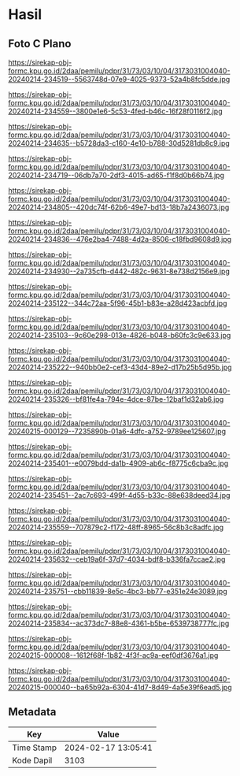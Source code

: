 # Hasil

## Foto C Plano

https://sirekap-obj-formc.kpu.go.id/2daa/pemilu/pdpr/31/73/03/10/04/3173031004040-20240214-234519--5563748d-07e9-4025-9373-52a4b8fc5dde.jpg

https://sirekap-obj-formc.kpu.go.id/2daa/pemilu/pdpr/31/73/03/10/04/3173031004040-20240214-234559--3800e1e6-5c53-4fed-b46c-16f28f0116f2.jpg

https://sirekap-obj-formc.kpu.go.id/2daa/pemilu/pdpr/31/73/03/10/04/3173031004040-20240214-234635--b5728da3-c160-4e10-b788-30d5281db8c9.jpg

https://sirekap-obj-formc.kpu.go.id/2daa/pemilu/pdpr/31/73/03/10/04/3173031004040-20240214-234719--06db7a70-2df3-4015-ad65-f1f8d0b66b74.jpg

https://sirekap-obj-formc.kpu.go.id/2daa/pemilu/pdpr/31/73/03/10/04/3173031004040-20240214-234805--420dc74f-62b6-49e7-bd13-18b7a2436073.jpg

https://sirekap-obj-formc.kpu.go.id/2daa/pemilu/pdpr/31/73/03/10/04/3173031004040-20240214-234836--476e2ba4-7488-4d2a-8506-c18fbd9608d9.jpg

https://sirekap-obj-formc.kpu.go.id/2daa/pemilu/pdpr/31/73/03/10/04/3173031004040-20240214-234930--2a735cfb-d442-482c-9631-8e738d2156e9.jpg

https://sirekap-obj-formc.kpu.go.id/2daa/pemilu/pdpr/31/73/03/10/04/3173031004040-20240214-235122--344c72aa-5f96-45b1-b83e-a28d423acbfd.jpg

https://sirekap-obj-formc.kpu.go.id/2daa/pemilu/pdpr/31/73/03/10/04/3173031004040-20240214-235103--9c60e298-013e-4826-b048-b60fc3c9e633.jpg

https://sirekap-obj-formc.kpu.go.id/2daa/pemilu/pdpr/31/73/03/10/04/3173031004040-20240214-235222--940bb0e2-cef3-43d4-89e2-d17b25b5d95b.jpg

https://sirekap-obj-formc.kpu.go.id/2daa/pemilu/pdpr/31/73/03/10/04/3173031004040-20240214-235326--bf81fe4a-794e-4dce-87be-12baf1d32ab6.jpg

https://sirekap-obj-formc.kpu.go.id/2daa/pemilu/pdpr/31/73/03/10/04/3173031004040-20240215-000129--7235890b-01a6-4dfc-a752-9789ee125607.jpg

https://sirekap-obj-formc.kpu.go.id/2daa/pemilu/pdpr/31/73/03/10/04/3173031004040-20240214-235401--e0079bdd-da1b-4909-ab6c-f8775c6cba9c.jpg

https://sirekap-obj-formc.kpu.go.id/2daa/pemilu/pdpr/31/73/03/10/04/3173031004040-20240214-235451--2ac7c693-499f-4d55-b33c-88e638deed34.jpg

https://sirekap-obj-formc.kpu.go.id/2daa/pemilu/pdpr/31/73/03/10/04/3173031004040-20240214-235559--707879c2-f172-48ff-8965-56c8b3c8adfc.jpg

https://sirekap-obj-formc.kpu.go.id/2daa/pemilu/pdpr/31/73/03/10/04/3173031004040-20240214-235632--ceb19a6f-37d7-4034-bdf8-b336fa7ccae2.jpg

https://sirekap-obj-formc.kpu.go.id/2daa/pemilu/pdpr/31/73/03/10/04/3173031004040-20240214-235751--cbb11839-8e5c-4bc3-bb77-e351e24e3089.jpg

https://sirekap-obj-formc.kpu.go.id/2daa/pemilu/pdpr/31/73/03/10/04/3173031004040-20240214-235834--ac373dc7-88e8-4361-b5be-6539738777fc.jpg

https://sirekap-obj-formc.kpu.go.id/2daa/pemilu/pdpr/31/73/03/10/04/3173031004040-20240215-000008--1612f68f-1b82-4f3f-ac9a-eef0df3676a1.jpg

https://sirekap-obj-formc.kpu.go.id/2daa/pemilu/pdpr/31/73/03/10/04/3173031004040-20240215-000040--ba65b92a-6304-41d7-8d49-4a5e39f6ead5.jpg


## Metadata

| Key        | Value               |
| ---------- | ------------------- |
| Time Stamp | 2024-02-17 13:05:41 |
| Kode Dapil | 3103                |



